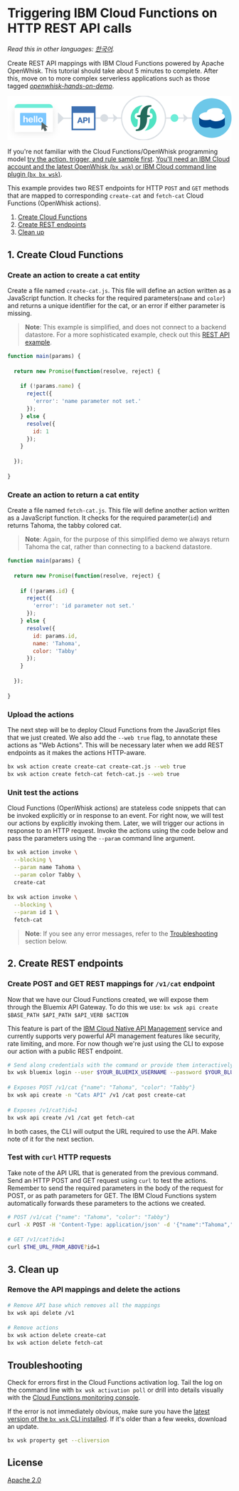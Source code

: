 # Triggering IBM Cloud Functions on HTTP REST API calls

*Read this in other languages: [한국어](README-ko.md).*

Create REST API mappings with IBM Cloud Functions powered by Apache OpenWhisk. This tutorial should take about 5 minutes to complete. After this, move on to more complex serverless applications such as those tagged [_openwhisk-hands-on-demo_](https://github.com/search?q=topic%3Aopenwhisk-hands-on-demo+org%3AIBM&type=Repositories).

![Sample Architecture](openwhisk-rest-api-trigger.png)

If you're not familiar with the Cloud Functions/OpenWhisk programming model [try the action, trigger, and rule sample first](https://github.com/IBM/openwhisk-action-trigger-rule). [You'll need an IBM Cloud account and the latest OpenWhisk (`bx wsk`) or IBM Cloud command line plugin (`bx bx wsk`)](https://github.com/IBM/openwhisk-action-trigger-rule/blob/master/docs/OPENWHISK.md).

This example provides two REST endpoints for HTTP `POST` and `GET` methods that are mapped to corresponding `create-cat` and `fetch-cat` Cloud Functions (OpenWhisk actions).

1. [Create Cloud Functions](#1-create-cloud-functions)
2. [Create REST endpoints](#2-create-rest-endpoints)
3. [Clean up](#3-clean-up)

## 1. Create Cloud Functions

### Create an action to create a cat entity

Create a file named `create-cat.js`. This file will define an  action written as a JavaScript function. It checks for the required parameters(`name` and `color`) and returns a unique identifier for the cat, or an error if either parameter is missing.
> **Note**: This example is simplified, and does not connect to a backend datastore. For a more sophisticated example, check out this [REST API example](https://github.com/IBM/openwhisk-serverless-apis).

```javascript
function main(params) {

  return new Promise(function(resolve, reject) {

    if (!params.name) {
      reject({
        'error': 'name parameter not set.'
      });
    } else {
      resolve({
        id: 1
      });
    }

  });

}
```

### Create an action to return a cat entity

Create a file named `fetch-cat.js`. This file will define another action written as a JavaScript function. It checks for the required parameter(`id`) and returns Tahoma, the tabby colored cat.
> **Note**: Again, for the purpose of this simplified demo we always return Tahoma the cat, rather than connecting to a backend datastore.

```javascript
function main(params) {

  return new Promise(function(resolve, reject) {

    if (!params.id) {
      reject({
        'error': 'id parameter not set.'
      });
    } else {
      resolve({
        id: params.id,
        name: 'Tahoma',
        color: 'Tabby'
      });
    }

  });

}
```

### Upload the actions

The next step will be to deploy Cloud Functions from the JavaScript files that we just created. We also add the `--web true` flag, to annotate these actions as "Web Actions". This will be necessary later when we add REST endpoints as it makes the actions HTTP-aware.

```bash
bx wsk action create create-cat create-cat.js --web true
bx wsk action create fetch-cat fetch-cat.js --web true
```

### Unit test the actions

Cloud Functions (OpenWhisk actions) are stateless code snippets that can be invoked explicitly or in response to an event. For right now, we will test our actions by explicitly invoking them. Later, we will trigger our actions in response to an HTTP request. Invoke the actions using the code below and pass the parameters using the `--param` command line argument.

```bash
bx wsk action invoke \
  --blocking \
  --param name Tahoma \
  --param color Tabby \
  create-cat

bx wsk action invoke \
  --blocking \
  --param id 1 \
  fetch-cat
```

> **Note**: If you see any error messages, refer to the [Troubleshooting](#troubleshooting) section below.

## 2. Create REST endpoints

### Create POST and GET REST mappings for `/v1/cat` endpoint

Now that we have our Cloud Functions created, we will expose them through the Bluemix API Gateway. To do this we use: `bx wsk api create $BASE_PATH $API_PATH $API_VERB $ACTION`

This feature is part of the [IBM Cloud Native API Management](https://console.ng.bluemix.net/docs/openwhisk/openwhisk_apigateway.html#openwhisk_apigateway) service and currently supports very powerful API management features like security, rate limiting, and more. For now though we're just using the CLI to expose our action with a public REST endpoint.

```bash
# Send along credentials with the command or provide them interactively
bx wsk bluemix login --user $YOUR_BLUEMIX_USERNAME --password $YOUR_BLUEMIX_PASSWORD

# Exposes POST /v1/cat {"name": "Tahoma", "color": "Tabby"}
bx wsk api create -n "Cats API" /v1 /cat post create-cat

# Exposes /v1/cat?id=1
bx wsk api create /v1 /cat get fetch-cat

```
In both cases, the CLI will output the URL required to use the API. Make note of it for the next section.

### Test with `curl` HTTP requests

Take note of the API URL that is generated from the previous command. Send an HTTP POST and GET request using `curl` to test the actions. Remember to send the required parameters in the body of the request for POST, or as path parameters for GET. The IBM Cloud Functions system automatically forwards these parameters to the actions we created.

```bash
# POST /v1/cat {"name": "Tahoma", "color": "Tabby"}
curl -X POST -H 'Content-Type: application/json' -d '{"name":"Tahoma","color":"Tabby"}' $THE_URL_FROM_ABOVE

# GET /v1/cat?id=1
curl $THE_URL_FROM_ABOVE?id=1
```

## 3. Clean up

### Remove the API mappings and delete the actions

```bash
# Remove API base which removes all the mappings
bx wsk api delete /v1

# Remove actions
bx wsk action delete create-cat
bx wsk action delete fetch-cat
```

## Troubleshooting

Check for errors first in the Cloud Functions activation log. Tail the log on the command line with `bx wsk activation poll` or drill into details visually with the [Cloud Functions monitoring console](https://console.ng.bluemix.net/openwhisk/dashboard).

If the error is not immediately obvious, make sure you have the [latest version of the `bx wsk` CLI installed](https://console.ng.bluemix.net/openwhisk/learn/cli). If it's older than a few weeks, download an update.

```bash
bx wsk property get --cliversion
```

## License

[Apache 2.0](LICENSE.txt)
